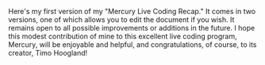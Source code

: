 Here's my first version of my "Mercury Live Coding Recap." It comes in two versions, one of which allows you to edit the document if you wish. It remains open to all possible improvements or additions in the future.
I hope this modest contribution of mine to this excellent live coding program, Mercury, will be enjoyable and helpful, and congratulations, of course, to its creator, Timo Hoogland!
